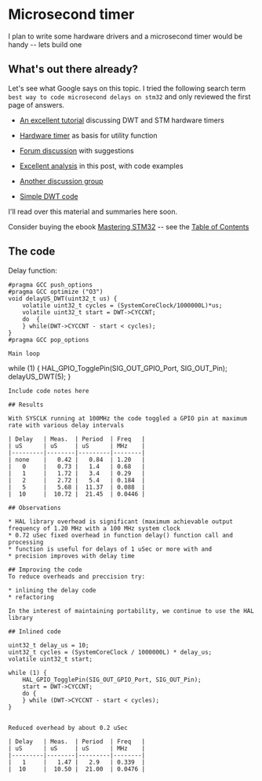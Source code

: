 # Microsecond timer

I plan to write some hardware drivers and a microsecond timer would be handy -- lets build one

## What's out there already?

Let's see what Google says on this topic. I tried the following search term ``best way to code microsecond delays on stm32`` and
only reviewed the first page of answers.

* [An excellent tutorial](https://deepbluembedded.com/stm32-delay-microsecond-millisecond-utility-dwt-delay-timer-delay/) 
discussing DWT and STM hardware timers
* [Hardware timer](https://controllerstech.com/create-1-microsecond-delay-stm32/) as basis for utility function
* [Forum discussion](https://electronics.stackexchange.com/questions/451512/what-is-the-best-way-to-implement-a-microseconds-precise-delay-measurement) 
with suggestions
* [Excellent analysis](https://www.carminenoviello.com/2015/09/04/precisely-measure-microseconds-stm32/) in this post, with code examples
* [Another discussion group](https://electronics.stackexchange.com/questions/451512/what-is-the-best-way-to-implement-a-microseconds-precise-delay-measurement)

* [Simple DWT code](https://github.com/keatis/dwt_delay)

I'll read over this material and summaries here soon.

Consider buying the ebook [Mastering STM32](https://leanpub.com/mastering-stm32?utm_campaign=mastering-stm32&utm_medium=embed&utm_source=embedder) 
-- see the [Table of Contents](https://www.carminenoviello.com/mastering-stm32-toc.pdf)




## The code
Delay function:
```
#pragma GCC push_options
#pragma GCC optimize ("O3")
void delayUS_DWT(uint32_t us) {
	volatile uint32_t cycles = (SystemCoreClock/1000000L)*us;
	volatile uint32_t start = DWT->CYCCNT;
	do  {
	} while(DWT->CYCCNT - start < cycles);
}
#pragma GCC pop_options

Main loop
```
while (1) {
    HAL_GPIO_TogglePin(SIG_OUT_GPIO_Port, SIG_OUT_Pin);
    delayUS_DWT(5);
}
```
Include code notes here

## Results

With SYSCLK running at 100MHz the code toggled a GPIO pin at maximum rate with various delay intervals

| Delay   | Meas.  | Period  | Freq   |
| uS      | uS     | uS      | MHz    |
|---------|--------|---------|--------|
| none    |   0.42 |   0.84  | 1.20   |
|   0     |   0.73 |   1.4   | 0.68   |
|   1     |   1.72 |   3.4   | 0.29   |
|   2     |   2.72 |   5.4   | 0.184  |
|   5     |   5.68 |  11.37  | 0.088  |
|  10     |  10.72 |  21.45  | 0.0446 |

## Observations

* HAL library overhead is significant (maximum achievable output frequency of 1.20 MHz with a 100 MHz system clock
* 0.72 uSec fixed overhead in function delay() function call and processing
* function is useful for delays of 1 uSec or more with and
* precision improves with delay time

## Improving the code
To reduce overheads and preccision try:

* inlining the delay code
* refactoring 

In the interest of maintaining portability, we continue to use the HAL library

## Inlined code

```
	uint32_t delay_us = 10;
	uint32_t cycles = (SystemCoreClock / 1000000L) * delay_us;
	volatile uint32_t start;

	while (1) {
		HAL_GPIO_TogglePin(SIG_OUT_GPIO_Port, SIG_OUT_Pin);
		start = DWT->CYCCNT;
		do {
		} while (DWT->CYCCNT - start < cycles);
	}
```

Reduced overhead by about 0.2 uSec

| Delay   | Meas.  | Period  | Freq   |
| uS      | uS     | uS      | MHz    |
|---------|--------|---------|--------|
|   1     |   1.47 |   2.9   | 0.339  |
|  10     |  10.50 |  21.00  | 0.0476 |


